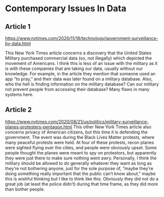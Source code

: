 # Contemporary Issues In Data

## Article 1
https://www.nytimes.com/2020/11/18/technology/government-surveillance-by-data.html

This New York Times article concerns a discovery that the United States Military purchased commercial data (so, not illegally) which depicted the movement of Americans. I think this is less of an issue with the military as it is with these companies that are taking our data, usually without our knowledge. 
For example, in the article they mention that someone used an app “to pray,” and their data was later found on a military database. Also, who the hell is finding information on the military database? Can our military not prevent people from accessing their database? Many flaws in many systems here.

## Article 2
https://www.nytimes.com/2020/08/21/us/politics/military-surveillance-planes-protesters-pentagon.html
This other New York Times article also concerns privacy of American citizens, but this time it is defending the government. The event was during the Black Lives Matter protests, where many peaceful protests were held. At four of these protests, recon planes were sighted flying over the cities, and people were obviously upset. Some people thought the planes were meant to spy on protestors, but apparently they were just there to make sure nothing went awry.
Personally, I think the military should be allowed to do generally whatever they want as long as they’re not bothering anyone, just for the sole purpose of, “maybe they’re doing something really important that the public can’t know about,” maybe this is wishful thinking but I like to think like this. Obviously they did not do a great job (at least the police didn’t) during that time frame, as they did more than bother people.
